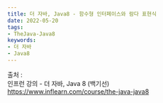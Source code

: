 ```yaml
---
title: 더 자바, Java8 - 함수형 인터페이스와 람다 표현식
date: 2022-05-20
tags:
- TheJava-Java8
keywords:
- 더 자바
- Java8
---
```


출처 :
<br/> 인프런 강의 - 더 자바, Java 8 (백기선)
<br/>https://www.inflearn.com/course/the-java-java8
